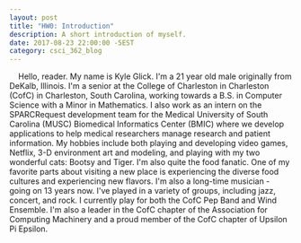 ```yaml
---
layout: post
title: "HW0: Introduction"
description: A short introduction of myself.
date: 2017-08-23 22:00:00 -5EST
category: csci_362_blog
---
```


&nbsp;&nbsp;&nbsp;&nbsp;Hello, reader. My name is Kyle Glick. I'm a 21 year old male originally from DeKalb, Illinois. I'm a senior at the College of Charleston in Charleston (CofC) in Charleston, South Carolina, working towards a B.S. in Computer Science with a Minor in Mathematics. I also work as an intern on the SPARCRequest development team for the Medical University of South Carolina (MUSC) Biomedical Informatics Center (BMIC) where we develop applications to help medical researchers manage research and patient information. My hobbies include both playing and developing video games, Netflix, 3-D environment art and modeling, and playing with my two wonderful cats: Bootsy and Tiger. I'm also quite the food fanatic. One of my favorite parts about visiting a new place is experiencing the diverse food cultures and experiencing new flavors. I'm also a long-time musician - going on 13 years now. I've played in a variety of groups, including jazz, concert, and rock. I currently play for both the CofC Pep Band and Wind Ensemble. I'm also a leader in the CofC chapter of the Association for Computing Machinery and a proud member of the CofC chapter of Upsilon Pi Epsilon.
